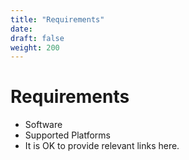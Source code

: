 ```yaml
---
title: "Requirements"
date:
draft: false
weight: 200
---
```



# Requirements

- Software
- Supported Platforms
- It is OK to provide relevant links here.
